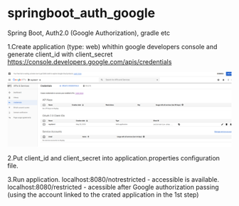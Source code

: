 # springboot_auth_google
Spring Boot, Auth2.0 (Google Authorization), gradle etc 

1.Create application (type: web) whithin google developers console and generate client_id with client_secret 
https://console.developers.google.com/apis/credentials

![Google auth configuration screenshot ](https://github.com/uayuriibk/springboot_auth_google/raw/master/auth_google_conf.png) 

2.Put client_id and client_secret into application.properties configuration file. 

3.Run application. 
localhost:8080/notrestricted - accessible is available. 
localhost:8080/restricted - acessible after Google authorization passing (using the account linked to the crated application in the 1st step) 
